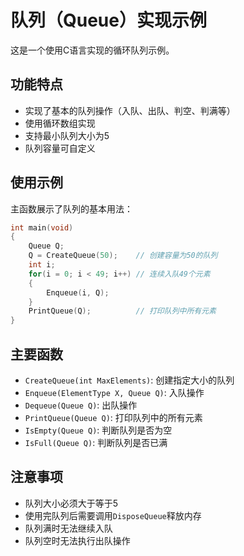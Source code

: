 # 队列（Queue）实现示例

这是一个使用C语言实现的循环队列示例。

## 功能特点

- 实现了基本的队列操作（入队、出队、判空、判满等）
- 使用循环数组实现
- 支持最小队列大小为5
- 队列容量可自定义

## 使用示例

主函数展示了队列的基本用法：

```c
int main(void)
{
    Queue Q;
    Q = CreateQueue(50);    // 创建容量为50的队列
    int i;
    for(i = 0; i < 49; i++) // 连续入队49个元素
    {
        Enqueue(i, Q);
    }
    PrintQueue(Q);          // 打印队列中所有元素
}
```

## 主要函数

- `CreateQueue(int MaxElements)`: 创建指定大小的队列
- `Enqueue(ElementType X, Queue Q)`: 入队操作
- `Dequeue(Queue Q)`: 出队操作
- `PrintQueue(Queue Q)`: 打印队列中的所有元素
- `IsEmpty(Queue Q)`: 判断队列是否为空
- `IsFull(Queue Q)`: 判断队列是否已满

## 注意事项

- 队列大小必须大于等于5
- 使用完队列后需要调用`DisposeQueue`释放内存
- 队列满时无法继续入队
- 队列空时无法执行出队操作
